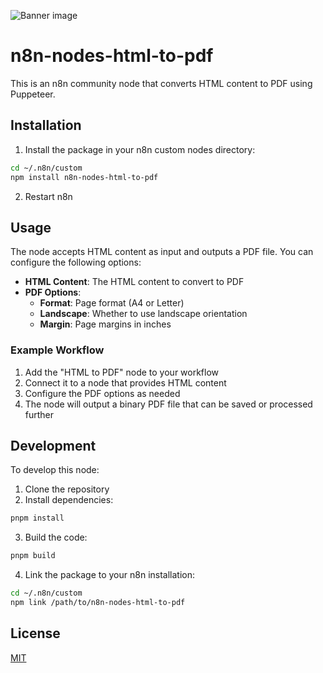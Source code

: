 ![Banner image](https://user-images.githubusercontent.com/10284570/173569848-c624317f-42b1-45a6-ab09-f0ea3c247648.png)

# n8n-nodes-html-to-pdf

This is an n8n community node that converts HTML content to PDF using Puppeteer.

## Installation

1. Install the package in your n8n custom nodes directory:

```bash
cd ~/.n8n/custom
npm install n8n-nodes-html-to-pdf
```

2. Restart n8n

## Usage

The node accepts HTML content as input and outputs a PDF file. You can configure the following options:

- **HTML Content**: The HTML content to convert to PDF
- **PDF Options**:
  - **Format**: Page format (A4 or Letter)
  - **Landscape**: Whether to use landscape orientation
  - **Margin**: Page margins in inches

### Example Workflow

1. Add the "HTML to PDF" node to your workflow
2. Connect it to a node that provides HTML content
3. Configure the PDF options as needed
4. The node will output a binary PDF file that can be saved or processed further

## Development

To develop this node:

1. Clone the repository
2. Install dependencies:

```bash
pnpm install
```

3. Build the code:

```bash
pnpm build
```

4. Link the package to your n8n installation:

```bash
cd ~/.n8n/custom
npm link /path/to/n8n-nodes-html-to-pdf
```

## License

[MIT](LICENSE.md)
